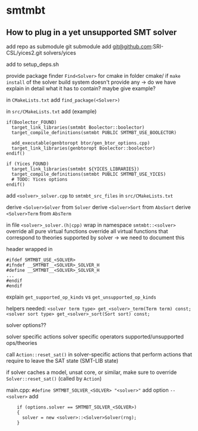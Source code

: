 # smtmbt

## How to plug in a yet unsupported SMT solver

add repo as submodule
git submodule add git@github.com:SRI-CSL/yices2.git solvers/yices

add to setup_deps.sh

provide package finder `Find<Solver>` for cmake in folder cmake/
if `make install` of the solver build system doesn't provide any
-> do we have explain in detail what it has to contain? maybe give example?

in `CMakeLists.txt` add
`find_package(<Solver>)`

in `src/CMakeLists.txt` add (example)
```
if(Boolector_FOUND)
  target_link_libraries(smtmbt Boolector::boolector)
  target_compile_definitions(smtmbt PUBLIC SMTMBT_USE_BOOLECTOR)

  add_executable(genbtoropt btor/gen_btor_options.cpp)
  target_link_libraries(genbtoropt Boolector::boolector)
endif()

if (Yices_FOUND)
  target_link_libraries(smtmbt ${YICES_LIBRARIES})
  target_compile_definitions(smtmbt PUBLIC SMTMBT_USE_YICES)
  # TODO: Yices options
endif()
```

add `<solver>_solver.cpp` to `smtmbt_src_files` in `src/CMakeLists.txt`

derive `<Solver>Solver` from `Solver`
derive `<Solver>Sort` from `AbsSort`
derive `<Solver>Term` from `AbsTerm`

in file `<solver>_solver.(h|cpp)`
wrap in namespace `smtmbt::<solver>`
override all pure virtual functions
override all virtual functions that correspond to theories supported by solver
-> we need to document this

header wrapped in
```
#ifdef SMTMBT_USE_<SOLVER>
#ifndef __SMTMBT__<SOLVER>_SOLVER_H
#define __SMTMBT__<SOLVER>_SOLVER_H
...
#endif
#endif
```

explain
`get_supported_op_kinds` vs `get_unsupported_op_kinds`

helpers needed:
`<solver term type> get_<solver>_term(Term term) const;`
`<solver sort type> get_<solver>_sort(Sort sort) const;`


solver options??

solver specific actions
solver specific operators
supported/unsupported ops/theories

call `Action::reset_sat()` in solver-specific actions that perform
actions that require to leave the SAT state (SMT-LIB state)

if solver caches a model, unsat core, or similar, make sure to override
`Solver::reset_sat()` (called by `Action`)

main.cpp:
`#define SMTMBT_SOLVER_<SOLVER> "<solver>"`
add option `--<solver>`
add
```
    if (options.solver == SMTMBT_SOLVER_<SOLVER>)
    {
      solver = new <solver>::<Solver>Solver(rng);
    }
```
